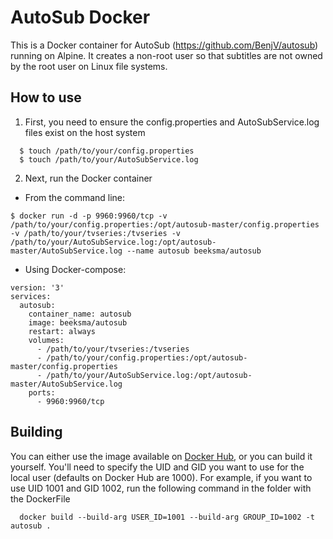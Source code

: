 # AutoSub Docker

This is a Docker container for AutoSub (https://github.com/BenjV/autosub) running on Alpine.
It creates a non-root user so that subtitles are not owned by the root user on Linux file systems.

## How to use

1. First, you need to ensure the config.properties and AutoSubService.log files exist on the host system
```
  $ touch /path/to/your/config.properties
  $ touch /path/to/your/AutoSubService.log
```

2. Next, run the Docker container
- From the command line:
```
$ docker run -d -p 9960:9960/tcp -v /path/to/your/config.properties:/opt/autosub-master/config.properties -v /path/to/your/tvseries:/tvseries -v /path/to/your/AutoSubService.log:/opt/autosub-master/AutoSubService.log --name autosub beeksma/autosub
```
- Using Docker-compose:
```
version: '3'
services:
  autosub:
    container_name: autosub
    image: beeksma/autosub
    restart: always
    volumes:
      - /path/to/your/tvseries:/tvseries
      - /path/to/your/config.properties:/opt/autosub-master/config.properties
      - /path/to/your/AutoSubService.log:/opt/autosub-master/AutoSubService.log
    ports:
      - 9960:9960/tcp
```

## Building

You can either use the image available on [Docker Hub](https://hub.docker.com/r/beeksma/autosub), or you can build it yourself. You'll need to specify the UID and GID you want to use for the local user (defaults on Docker Hub are 1000).
For example, if you want to use UID 1001 and GID 1002, run the following command in the folder with the DockerFile
```
  docker build --build-arg USER_ID=1001 --build-arg GROUP_ID=1002 -t autosub .
```
